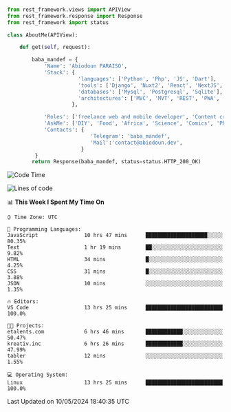 ###
```python
from rest_framework.views import APIView
from rest_framework.response import Response
from rest_framework import status

class AboutMe(APIView):

    def get(self, request):

        baba_mandef = {
            'Name': 'Abiodoun PARAISO',
            'Stack': {
                       'languages': ['Python', 'Php', 'JS', 'Dart'],
                       'tools': ['Django', 'Nuxt2', 'React', 'NextJS', 'Flutter'],
                       'databases': ['Mysql', 'Postgresql', 'Sqlite'],
                       'architectures': ['MVC', 'MVT', 'REST', 'PWA', 'SPA', 'MicroServices']
                     },

            'Roles': ['freelance web and mobile developer', 'Content creator', 'Teacher', 'Mentor'],
            'AskMe': ['DIY', 'Food', 'Africa', 'Science', 'Comics', 'Photography', 'Tech', 'Programming', 'Mechatronics'],
            'Contacts': {
                           'Telegram': 'baba_mandef',
                           'Mail':'contact@abiodoun.dev',
                        }
         }
        return Response(baba_mandef, status=status.HTTP_200_OK)

```                    

<!--START_SECTION:waka-->
![Code Time](http://img.shields.io/badge/Code%20Time-1%2C049%20hrs%2015%20mins-blue)

![Lines of code](https://img.shields.io/badge/From%20Hello%20World%20I%27ve%20Written-273%20Thousand%20lines%20of%20code-blue)

📊 **This Week I Spent My Time On** 

```text
⌚︎ Time Zone: UTC

💬 Programming Languages: 
JavaScript               10 hrs 47 mins      ████████████████████░░░░░   80.35% 
Text                     1 hr 19 mins        ██░░░░░░░░░░░░░░░░░░░░░░░   9.82% 
HTML                     34 mins             █░░░░░░░░░░░░░░░░░░░░░░░░   4.25% 
CSS                      31 mins             █░░░░░░░░░░░░░░░░░░░░░░░░   3.88% 
JSON                     10 mins             ░░░░░░░░░░░░░░░░░░░░░░░░░   1.35%

🔥 Editors: 
VS Code                  13 hrs 25 mins      █████████████████████████   100.0%

🐱‍💻 Projects: 
etalents.com             6 hrs 46 mins       ████████████░░░░░░░░░░░░░   50.47% 
kreativ.inc              6 hrs 26 mins       ████████████░░░░░░░░░░░░░   47.99% 
tabler                   12 mins             ░░░░░░░░░░░░░░░░░░░░░░░░░   1.55%

💻 Operating System: 
Linux                    13 hrs 25 mins      █████████████████████████   100.0%

```


 Last Updated on 10/05/2024 18:40:35 UTC
<!--END_SECTION:waka-->
